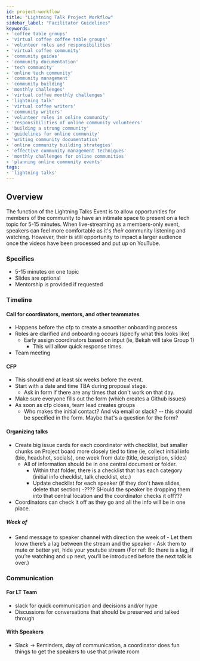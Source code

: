 ```yaml
---
id: project-workflow
title: "Lightning Talk Project Workflow"
sidebar_label: "Facilitator Guidelines"
keywords: 
- 'coffee table groups'
- 'virtual coffee coffee table groups'
- 'volunteer roles and responsibilities'
- 'virtual coffee community'
- 'community guides'
- 'community documentation'
- 'tech community'
- 'online tech community'
- 'community management'
- 'community building'
- 'monthly challenges'
- 'virtual coffee monthly challenges'
- 'lightning talk'
- 'virtual coffee writers'
- 'community writers'
- 'volunteer roles in online community'
- 'responsibilities of online community volunteers'
- 'building a strong community'
- 'guidelines for online community'
- 'writing community documentation'
- 'online community building strategies'
- 'effective community management techniques'
- 'monthly challenges for online communities'
- 'planning online community events'
tags: 
- 'lightning talks'
---
```


## Overview

The function of the Lightning Talks Event is to allow opportunities for members of the community to have an intimate space to present on a tech topic for 5-15 minutes. When live-streaming as a members-only event, speakers can feel more comfortable as it's _their_ community listening and watching. However, their is still opportunity to impact a larger audience once the videos have been processed and put up on YouTube.

### Specifics

- 5-15 minutes on one topic
- Slides are optional
- Mentorship is provided if requested

### Timeline

#### Call for coordinators, mentors, and other teammates

- Happens before the cfp to create a smoother onboarding process
- Roles are clarified and onboarding occurs (specify what this looks like)
  - Early assign coordinators based on input (ie, Bekah will take Group 1)
    - This will allow quick response times.
- Team meeting

#### CFP

- This should end at least six weeks before the event.
- Start with a date and time TBA during proposal stage.
  - Ask in form if there are any times that don't work on that day.
- Make sure everyone fills out the form (which creates a Github issues)
- As soon as cfp closes, team lead creates groups
  - Who makes the initial contact? And via email or slack? -- this should be specified in the form. Maybe that's a question for the form?

#### Organizing talks

- Create big issue cards for each coordinator with checklist, but smaller chunks on Project board more closely tied to time (ie, collect initial info (bio, headshot, socials), one week from date (title, description, slides)
  - All of information should be in one central document or folder.
    - Within that folder, there is a checklist that has each category (initial info checklist, talk checklist, etc.)
    - Update checklist for each speaker (if they don't have slides, delete that section)
      -???? SHould the speaker be dropping them into that central location and the coordinator checks it off???
- Coordinators can check it off as they go and all the info will be in one place.

##### Week of

- Send message to speaker channel with direction the week of - Let them know there’s a lag between the stream and the speaker - Ask them to mute or better yet, hide your youtube stream
  (For ref: Bc there is a lag, if you’re watching and up next, you’ll be introduced before the next talk is over.)

### Communication

#### For LT Team

- slack for quick communication and decisions and/or hype
- Discussions for conversations that should be preserved and talked through

#### With Speakers

- Slack -> Reminders, day of communication, a coordinator does fun things to get the speakers to use that private room
